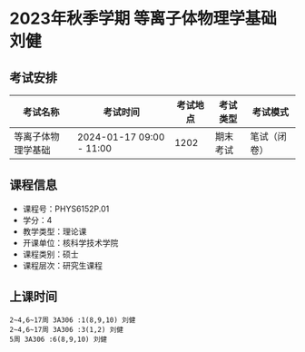 # 2023年秋季学期 等离子体物理学基础 刘健




## 考试安排

| 考试名称 | 考试时间 | 考试地点 | 考试类型 | 考试模式 |
| -------- | -------- | -------- | -------- | -------- |
| 等离子体物理学基础 | 2024-01-17 09:00 - 11:00 | 1202 | 期末考试 | 笔试（闭卷） |





## 课程信息

- 课程号：PHYS6152P.01
- 学分：4
- 教学类型：理论课
- 开课单位：核科学技术学院
- 课程类别：硕士
- 课程层次：研究生课程

## 上课时间

```
2~4,6~17周 3A306 :1(8,9,10) 刘健
2~4,6~17周 3A306 :3(1,2) 刘健
5周 3A306 :6(8,9,10) 刘健
```

